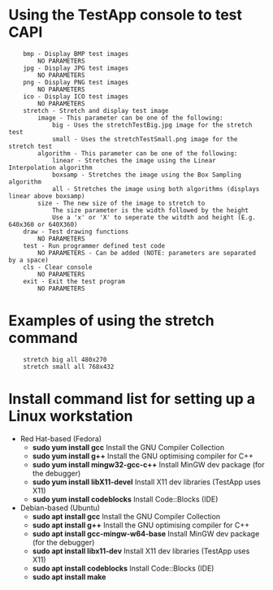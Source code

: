 
# Using the TestApp console to test CAPI
```
	bmp - Display BMP test images
		NO PARAMETERS
	jpg - Display JPG test images
		NO PARAMETERS
	png - Display PNG test images
		NO PARAMETERS
	ico - Display ICO test images
		NO PARAMETERS
	stretch - Stretch and display test image
		image - This parameter can be one of the following:
			big - Uses the stretchTestBig.jpg image for the stretch test
			small - Uses the stretchTestSmall.png image for the stretch test
		algorithm - This parameter can be one of the following:
			linear - Stretches the image using the Linear Interpolation algorithm
			boxsamp - Stretches the image using the Box Sampling algorithm
			all - Stretches the image using both algorithms (displays linear above boxsamp)
		size - The new size of the image to stretch to
			The size parameter is the width followed by the height
			Use a 'x' or 'X' to seperate the witdth and height (E.g. 640x360 or 640X360)
	draw - Test drawing functions
		NO PARAMETERS
	test - Run programmer defined test code
		NO PARAMETERS - Can be added (NOTE: parameters are separated by a space)
	cls - Clear console
		NO PARAMETERS
	exit - Exit the test program
		NO PARAMETERS
```

# Examples of using the stretch command
```
	stretch big all 480x270
	stretch small all 768x432
```

# Install command list for setting up a Linux workstation

- Red Hat-based (Fedora)
  - **sudo yum install gcc** Install the GNU Compiler Collection
  - **sudo yum install g++** Install the GNU optimising compiler for C++
  - **sudo yum install mingw32-gcc-c++** Install MinGW dev package (for the debugger)
  - **sudo yum install libX11-devel** Install X11 dev libraries (TestApp uses X11)
  - **sudo yum install codeblocks** Install Code::Blocks (IDE)
- Debian-based (Ubuntu)
  - **sudo apt install gcc** Install the GNU Compiler Collection
  - **sudo apt install g++** Install the GNU optimising compiler for C++
  - **sudo apt install gcc-mingw-w64-base** Install MinGW dev package (for the debugger)
  - **sudo apt install libx11-dev** Install X11 dev libraries (TestApp uses X11)
  - **sudo apt install codeblocks** Install Code::Blocks (IDE)
  - **sudo apt install make**

